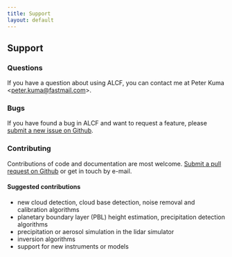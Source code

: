 ```yaml
---
title: Support
layout: default
---
```


## Support

### Questions

If you have a question about using ALCF, you can contact me at
Peter Kuma &lt;<a href="mailto:peter.kuma@fastmail.com">peter.kuma@fastmail.com</a>&gt;.

### Bugs

If you have found a bug in ALCF and want to request a feature,
please [submit a new issue on Github](https://github.com/peterkuma/alcf/issues).

### Contributing

Contributions of code and documentation are most welcome. [Submit a pull request
on Github](https://github.com/peterkuma/alcf/pulls) or get in touch by e-mail.

#### Suggested contributions

- new cloud detection, cloud base detection, noise removal and calibration
    algorithms
- planetary boundary layer (PBL) height estimation, precipitation detection
    algorithms
- precipitation or aerosol simulation in the lidar simulator
- inversion algorithms
- support for new instruments or models
